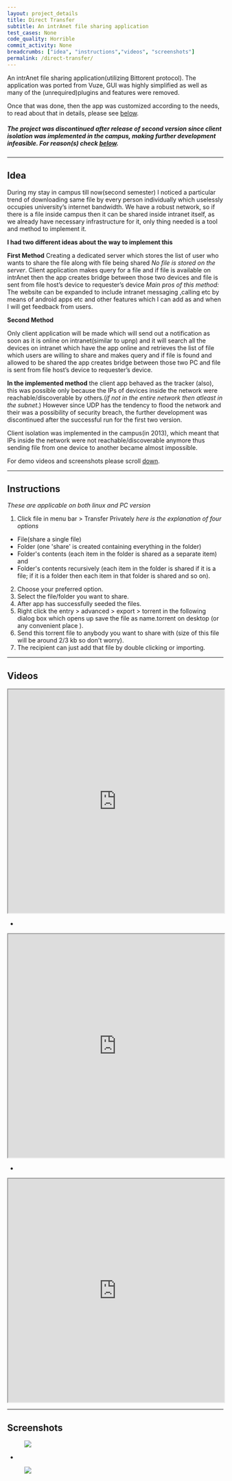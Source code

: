 ```yaml
---
layout: project_details
title: Direct Transfer
subtitle: An intrAnet file sharing application
test_cases: None
code_quality: Horrible
commit_activity: None
breadcrumbs: ["idea", "instructions","videos", "screenshots"]
permalink: /direct-transfer/
---
```


<div class="content" markdown="1" id="description">

An intrAnet file sharing application(utilizing Bittorent protocol). The application was ported from Vuze, GUI was highly simplified as well as many of the (unrequired)plugins and features were removed.

Once that was done, then the app was customized according to the needs, to read about that in details, please see [below](#idea).
##### The project was discontinued after release of second version since client isolation was implemented in the campus, making further development infeasible. For reason(s) check [below](#idea).

---

</div>

<div class="content" markdown="1">

## Idea   

During my stay in campus till now(second semester) I noticed a particular trend of downloading same file by every
person individually which uselessly occupies university’s internet bandwidth.
We have a robust network, so if there is a file inside campus then it can be shared inside intranet itself, as we already have necessary infrastructure for it, only thing needed is a tool and method to implement it.

**I had two different ideas about the way to implement this**

**First Method**
Creating a dedicated server which stores the list of user who wants to share the file along with file being
shared *No file is stored on the server*.
Client application makes query for a file and if file is available on intrAnet then the app creates bridge between those two devices and file is sent from file host’s device to requester’s device
*Main pros of this method:* The website can be expanded to include intranet messaging ,calling etc by means of android apps etc and other features which I can add as and when I will get feedback from users.

**Second Method**

Only client application will be made which will send out a notification as soon as it is online on intranet(similar to upnp) and it will search all the devices on intranet which have the app online and retrieves the list of file which users are willing to share and makes query and if file is found and allowed to be shared the app creates
bridge between those two PC and file is sent from file host’s device to requester’s device.



**In the implemented method** the client app behaved as the tracker (also), this was possible only because the IPs of devices inside the network were reachable/discoverable by others.(*if not in the entire network then atleast in the subnet*.)
However since UDP has the tendency to flood the network and their was a possibility of security breach, the further development was discontinued after the successful run for the first two version.

Client isolation was implemented in the campus(in 2013), which meant that IPs inside the network were not reachable/discoverable anymore thus sending file from one device to another became almost impossible.

For demo videos and screenshots please scroll [down](#videos).

---
</div>

<div class="content" markdown="1">

## Instructions

*These are applicable on both linux and PC version*

1. Click file in menu bar > Transfer Privately
*here is the explanation of four options*
- File(share a single file)
- Folder (one 'share' is created containing everything in the folder)
- Folder's contents (each item in the folder is shared as a separate item) and
- Folder's contents recursively (each item in the folder is shared if it is a file; if it is a folder then each item in that folder is shared and so on).
2. Choose your preferred option.
3. Select the file/folder you want to share.
4. After app has successfully seeded the files.
5. Right click the entry > advanced > export > torrent
in the following dialog box which opens up save the file as name.torrent on desktop (or any convenient place ).
6. Send this torrent file to anybody you want to share with (size of this file will be around 2/3  kb so don't worry).
7. The recipient can just add that file by double clicking or importing.
<hr>


## Videos

<iframe width="100%" height="520p"  src="https://www.youtube.com/embed/6UyitIRMB14"></iframe>

-
<iframe width="100%" height="520p"  src="https://www.youtube.com/embed/dnoLJPGoIMc"></iframe>

-
<iframe width="100%" height="520p"  src="https://www.youtube.com/embed/iqd1qBMEXX4"></iframe>

___



## Screenshots


<figure class="image is-16by9 is-marginless">
    <img src="/img/direct-transfer/landscape/0.png">
</figure>

-

<figure class="image is-16by9 is-marginless">
    <img src="/img/direct-transfer/landscape/1.jpg">
</figure>
</div>